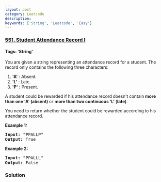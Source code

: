 ```yaml
---
layout: post
category: Leetcode
description: 
keywords: ['String', 'Leetcode', 'Easy']
---
```

### [551. Student Attendance Record I](https://leetcode.com/problems/student-attendance-record-i)

#### Tags: 'String'

<div class="content__u3I1 question-content__JfgR"><div>You are given a string representing an attendance record for a student. The record only contains the following three characters:

<p>
</p><ol>
<li><b>'A'</b> : Absent. </li>
<li><b>'L'</b> : Late.</li>
<li> <b>'P'</b> : Present. </li>
</ol>
<p></p>
<p>
A student could be rewarded if his attendance record doesn't contain <b>more than one 'A' (absent)</b> or <b>more than two continuous 'L' (late)</b>.    </p>
<p>You need to return whether the student could be rewarded according to his attendance record.</p>
<p><b>Example 1:</b><br/>
</p><pre><b>Input:</b> "PPALLP"
<b>Output:</b> True
</pre>
<p></p>
<p><b>Example 2:</b><br/>
</p><pre><b>Input:</b> "PPALLL"
<b>Output:</b> False
</pre>
<p></p>
</div></div>

### Solution

